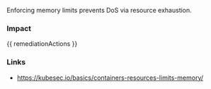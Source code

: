 
Enforcing memory limits prevents DoS via resource exhaustion.

### Impact
<!-- Add Impact here -->

<!-- DO NOT CHANGE -->
{{ remediationActions }}

### Links
- https://kubesec.io/basics/containers-resources-limits-memory/


